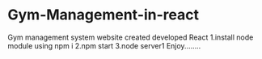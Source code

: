 # Gym-Management-in-react
Gym management system website created developed React 
1.install node module using 
npm i 
2.npm start
3.node server1
Enjoy........
